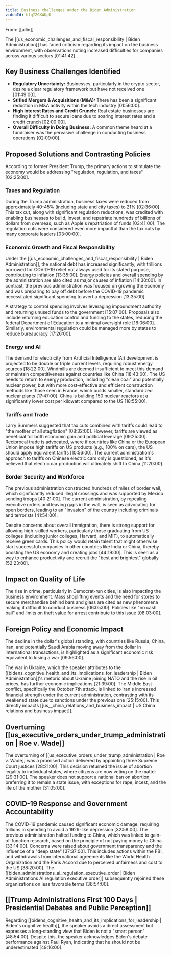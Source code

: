 ```yaml
---
title: Business challenges under the Biden Administration
videoId: blqIZGXWUpU
---
```


From: [[allin]] <br/> 

The [[us_economic_challenges_and_fiscal_responsibility | Biden Administration]] has faced criticism regarding its impact on the business environment, with observations noting increased difficulties for companies across various sectors <a class="yt-timestamp" data-t="01:41:42">[01:41:42]</a>.

## Key Business Challenges Identified

*   **Regulatory Uncertainty:** Businesses, particularly in the crypto sector, desire a clear regulatory framework but have not received one <a class="yt-timestamp" data-t="01:49:00">[01:49:00]</a>.
*   **Stifled Mergers & Acquisitions (M&A):** There has been a significant reduction in M&A activity within the tech industry <a class="yt-timestamp" data-t="01:56:00">[01:56:00]</a>.
*   **High Interest Rates and Credit Crunch:** Real estate businesses are finding it difficult to secure loans due to soaring interest rates and a credit crunch <a class="yt-timestamp" data-t="02:00:00">[02:00:00]</a>.
*   **Overall Difficulty in Doing Business:** A common theme heard at a fundraiser was the pervasive challenge in conducting business operations <a class="yt-timestamp" data-t="02:09:00">[02:09:00]</a>.

## Proposed Solutions and Contrasting Policies

According to former President Trump, the primary actions to stimulate the economy would be addressing "regulation, regulation, and taxes" <a class="yt-timestamp" data-t="02:25:00">[02:25:00]</a>.

### Taxes and Regulation
During the Trump administration, business taxes were reduced from approximately 40-45% (including state and city taxes) to 21% <a class="yt-timestamp" data-t="02:36:00">[02:36:00]</a>. This tax cut, along with significant regulation reductions, was credited with enabling businesses to build, invest, and repatriate hundreds of billions of dollars from overseas, such as Apple's repatriation of funds <a class="yt-timestamp" data-t="03:41:00">[03:41:00]</a>. The regulation cuts were considered even more impactful than the tax cuts by many corporate leaders <a class="yt-timestamp" data-t="03:00:00">[03:00:00]</a>.

### Economic Growth and Fiscal Responsibility
Under the [[us_economic_challenges_and_fiscal_responsibility | Biden Administration]], the national debt has increased significantly, with trillions borrowed for COVID-19 relief not always used for its stated purpose, contributing to inflation <a class="yt-timestamp" data-t="13:35:00">[13:35:00]</a>. Energy policies and overall spending by the administration are also cited as major causes of inflation <a class="yt-timestamp" data-t="14:30:00">[14:30:00]</a>. In contrast, the previous administration was focused on growing the economy and was preparing to pay off debt before the COVID-19 pandemic necessitated significant spending to avert a depression <a class="yt-timestamp" data-t="13:35:00">[13:35:00]</a>.

A strategy to control spending involves leveraging impoundment authority and returning unused funds to the government <a class="yt-timestamp" data-t="15:07:00">[15:07:00]</a>. Proposals also include returning education control and funding to the states, reducing the federal Department of Education to a minimal oversight role <a class="yt-timestamp" data-t="16:06:00">[16:06:00]</a>. Similarly, environmental regulation could be managed more by states to reduce bureaucracy <a class="yt-timestamp" data-t="17:26:00">[17:26:00]</a>.

### Energy and AI
The demand for electricity from Artificial Intelligence (AI) development is projected to be double or triple current levels, requiring robust energy sources <a class="yt-timestamp" data-t="18:22:00">[18:22:00]</a>. Windmills are deemed insufficient to meet this demand or maintain competitiveness against countries like China <a class="yt-timestamp" data-t="18:43:00">[18:43:00]</a>. The US needs to return to energy production, including "clean coal" and potentially nuclear power, but with more cost-effective and efficient construction methods like those seen in France, which builds smaller, standardized nuclear plants <a class="yt-timestamp" data-t="17:47:00">[17:47:00]</a>. China is building 150 nuclear reactors at a significantly lower cost per kilowatt compared to the US <a class="yt-timestamp" data-t="18:55:00">[18:55:00]</a>.

### Tariffs and Trade
Larry Summers suggested that tax cuts combined with tariffs could lead to "the mother of all stagflation" <a class="yt-timestamp" data-t="08:32:00">[08:32:00]</a>. However, tariffs are viewed as beneficial for both economic gain and political leverage <a class="yt-timestamp" data-t="09:25:00">[09:25:00]</a>. Reciprocal trade is advocated, where if countries like China or the European Union impose high tariffs on US products (e.g., 100% on cars), the US should apply equivalent tariffs <a class="yt-timestamp" data-t="10:56:00">[10:56:00]</a>. The current administration's approach to tariffs on Chinese electric cars only is questioned, as it's believed that electric car production will ultimately shift to China <a class="yt-timestamp" data-t="11:20:00">[11:20:00]</a>.

### Border Security and Workforce
The previous administration constructed hundreds of miles of border wall, which significantly reduced illegal crossings and was supported by Mexico sending troops <a class="yt-timestamp" data-t="40:21:00">[40:21:00]</a>. The current administration, by repealing executive orders and leaving gaps in the wall, is seen as advocating for open borders, leading to an "invasion" of the country including criminals and terrorists <a class="yt-timestamp" data-t="41:54:00">[41:54:00]</a>.

Despite concerns about overall immigration, there is strong support for allowing high-skilled workers, particularly those graduating from US colleges (including junior colleges, Harvard, and MIT), to automatically receive green cards. This policy would retain talent that might otherwise start successful companies in other countries like India or China, thereby boosting the US economy and creating jobs <a class="yt-timestamp" data-t="44:19:00">[44:19:00]</a>. This is seen as a way to enhance productivity and recruit the "best and brightest" globally <a class="yt-timestamp" data-t="52:23:00">[52:23:00]</a>.

## Impact on Quality of Life
The rise in crime, particularly in Democrat-run cities, is also impacting the business environment. Mass shoplifting events and the need for stores to secure merchandise behind bars and glass are cited as new phenomena making it difficult to conduct business <a class="yt-timestamp" data-t="06:05:00">[06:05:00]</a>. Policies like "no cash bail" and limits on theft value for arrest contribute to this issue <a class="yt-timestamp" data-t="08:03:00">[08:03:00]</a>.

## Foreign Policy and Economic Impact
The decline in the dollar's global standing, with countries like Russia, China, Iran, and potentially Saudi Arabia moving away from the dollar in international transactions, is highlighted as a significant economic risk equivalent to losing a war <a class="yt-timestamp" data-t="09:56:00">[09:56:00]</a>.

The war in Ukraine, which the speaker attributes to the [[bidens_cognitive_health_and_its_implications_for_leadership | Biden Administration]]'s rhetoric about Ukraine joining NATO and the rise in oil prices, has further economic implications <a class="yt-timestamp" data-t="21:39:00">[21:39:00]</a>. The Middle East conflict, specifically the October 7th attack, is linked to Iran's increased financial strength under the current administration, contrasting with its weakened state due to sanctions under the previous one <a class="yt-timestamp" data-t="25:15:00">[25:15:00]</a>. This directly impacts [[us__china_relations_and_business_impact | US China relations and business impact]].

## Overturning [[us_executive_orders_under_trump_administration | Roe v. Wade]]
The overturning of [[us_executive_orders_under_trump_administration | Roe v. Wade]] was a promised action delivered by appointing three Supreme Court justices <a class="yt-timestamp" data-t="28:21:00">[28:21:00]</a>. This decision returned the issue of abortion legality to individual states, where citizens are now voting on the matter <a class="yt-timestamp" data-t="29:31:00">[29:31:00]</a>. The speaker does not support a national ban on abortion, preferring it to remain a state issue, with exceptions for rape, incest, and the life of the mother <a class="yt-timestamp" data-t="31:05:00">[31:05:00]</a>.

## COVID-19 Response and Government Accountability
The COVID-19 pandemic caused significant economic damage, requiring trillions in spending to avoid a 1929-like depression <a class="yt-timestamp" data-t="32:58:00">[32:58:00]</a>. The previous administration halted funding to China, which was linked to gain-of-function research, based on the principle of not paying money to China <a class="yt-timestamp" data-t="33:14:00">[33:14:00]</a>. Concerns were raised about government transparency and the influence of a "deep state" <a class="yt-timestamp" data-t="37:37:00">[37:37:00]</a>. This includes actions within the FBI, and withdrawals from international agreements like the World Health Organization and the Paris Accord due to perceived unfairness and cost to the US <a class="yt-timestamp" data-t="38:20:00">[38:20:00]</a>. The [[biden_administrations_ai_regulation_executive_order | Biden Administrations AI regulation executive order]] subsequently rejoined these organizations on less favorable terms <a class="yt-timestamp" data-t="36:54:00">[36:54:00]</a>.

## [[Trump Administrations First 100 Days | Presidential Debates and Public Perception]]
Regarding [[bidens_cognitive_health_and_its_implications_for_leadership | Biden's cognitive health]], the speaker avoids a direct assessment but expresses a long-standing view that Biden is not a "smart person" <a class="yt-timestamp" data-t="48:54:00">[48:54:00]</a>. Despite this, the speaker acknowledges Biden's debate performance against Paul Ryan, indicating that he should not be underestimated <a class="yt-timestamp" data-t="49:16:00">[49:16:00]</a>.
